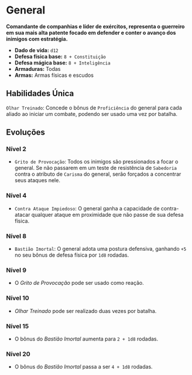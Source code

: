 # General
**Comandante de companhias e líder de exércitos, representa o guerreiro em sua mais alta patente focado em defender e conter o avanço dos inimigos com estratégia.**

- **Dado de vida:** `d12`
- **Defesa física base:** `8 + Constituição`
- **Defesa mágica base:** `8 + Inteligência`
- **Armaduras:** Todas
- **Armas:** Armas físicas e escudos

## Habilidades Única
`Olhar Treinado`: Concede o bônus de `Proficiência` do general para cada aliado ao iniciar um combate, podendo ser usado uma vez por batalha.

## Evoluções
### Nível 2
- `Grito de Provocação`: Todos os inimigos são pressionados a focar o general. Se não passarem em um teste de resistência de `Sabedoria` contra o atributo de `Carisma` do general, serão forçados a concentrar seus ataques nele.

### Nível 4
- `Contra Ataque Impiedoso`: O general ganha a capacidade de contra-atacar qualquer ataque em proximidade que não passe de sua defesa física.

### Nível 8
- `Bastião Imortal`: O general adota uma postura defensiva, ganhando `+5` no seu bônus de defesa física por `1d8` rodadas.

### Nível 9
- O *Grito de Provocação* pode ser usado como reação.

### Nível 10
- *Olhar Treinado* pode ser realizado duas vezes por batalha.

### Nível 15
- O bônus do *Bastião Imortal* aumenta para `2 + 1d8` rodadas.

### Nível 20
- O bônus do *Bastião Imortal* passa a ser `4 + 1d8` rodadas.